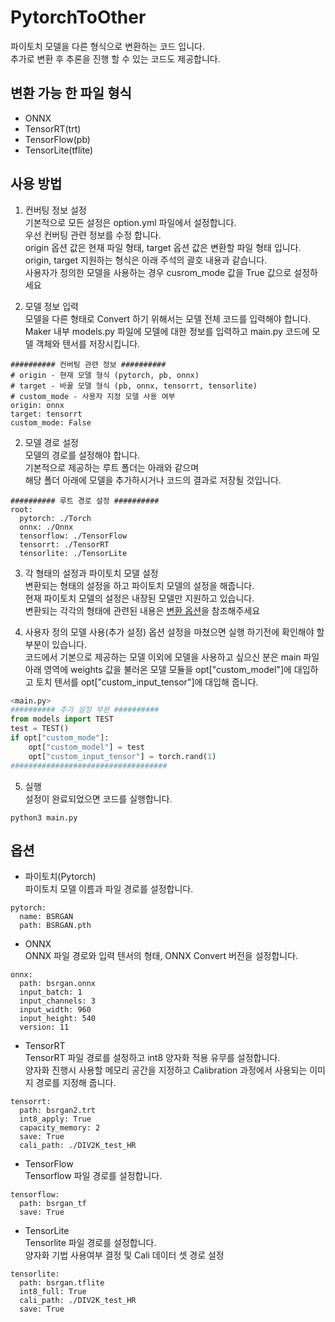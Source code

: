 # PytorchToOther
파이토치 모델을 다른 형식으로 변환하는 코드 입니다.  
추가로 변환 후 추론을 진행 할 수 있는 코드도 제공합니다.

## 변환 가능 한 파일 형식
+ ONNX
+ TensorRT(trt)
+ TensorFlow(pb)
+ TensorLite(tflite)

## 사용 방법
1. 컨버팅 정보 설정  
기본적으로 모든 설정은 option.yml 파일에서 설정합니다.  
우선 컨버팅 관련 정보를 수정 합니다.  
origin 옵션 값은 현재 파일 형태, target 옵션 값은 변환할 파일 형태 입니다.  
origin, target 지원하는 형식은 아래 주석의 괄호 내용과 같습니다.  
사용자가 정의한 모델을 사용하는 경우 cusrom_mode 값을 True 값으로 설정하세요

2. 모델 정보 입력  
모델을 다른 형태로 Convert 하기 위해서는 모델 전체 코드를 입력해야 합니다.  
Maker 내부 models.py 파일에 모델에 대한 정보를 입력하고 main.py 코드에 모델 객체와 텐서를 저장시킵니다.  

```
########## 컨버팅 관련 정보 ##########
# origin - 현재 모델 형식 (pytorch, pb, onnx)
# target - 바꿀 모델 형식 (pb, onnx, tensorrt, tensorlite)
# custom_mode - 사용자 지정 모델 사용 여부
origin: onnx
target: tensorrt
custom_mode: False
```

2. 모델 경로 설정  
모델의 경로를 설정해야 합니다.  
기본적으로 제공하는 루트 폴더는 아래와 같으며  
해당 폴더 아래에 모델을 추가하시거나 코드의 결과로 저장될 것입니다.  
```
########## 루트 경로 설정 ##########
root:
  pytorch: ./Torch
  onnx: ./Onnx
  tensorflow: ./TensorFlow
  tensorrt: ./TensorRT
  tensorlite: ./TensorLite
```

3. 각 형태의 설정과 파이토치 모델 설정  
변환되는 형태의 설정을 하고 파이토치 모델의 설정을 해줍니다.  
현재 파이토치 모델의 설정은 내장된 모델만 지원하고 있습니다.  
변환되는 각각의 형태에 관련된 내용은 [변환 옵션](#옵션)을 참조해주세요  

4. 사용자 정의 모델 사용(추가 설정)
옵션 설정을 마쳤으면 실행 하기전에 확인해야 할 부분이 있습니다.  
코드에서 기본으로 제공하는 모델 이외에 모델을 사용하고 싶으신 분은 main 파일 아래 영역에 weights 값을 불러온 모델 모듈을 opt["custom_model"]에 대입하고 토치 텐서를 opt["custom_input_tensor"]에 대입해 줍니다.
```python
<main.py>
########## 추가 설정 부분 ##########
from models import TEST
test = TEST()
if opt["custom_mode"]:
    opt["custom_model"] = test
    opt["custom_input_tensor"] = torch.rand(1)
###################################
```

5. 실행  
설정이 완료되었으면 코드를 실행합니다.  
```
python3 main.py
```

## 옵션
+ 파이토치(Pytorch)  
파이토치 모델 이름과 파일 경로를 설정합니다.  
```
pytorch:
  name: BSRGAN
  path: BSRGAN.pth
```

+ ONNX  
ONNX 파일 경로와 입력 텐서의 형태, ONNX Convert 버전을 설정합니다.
```
onnx:
  path: bsrgan.onnx
  input_batch: 1
  input_channels: 3
  input_width: 960
  input_height: 540
  version: 11
```

+ TensorRT  
TensorRT 파일 경로를 설정하고 int8 양자화 적용 유무를 설정합니다.  
양자화 진행시 사용할 메모리 공간을 지정하고 Calibration 과정에서 사용되는 이미지 경로를 지정해 줍니다.
```
tensorrt:
  path: bsrgan2.trt
  int8_apply: True
  capacity_memory: 2
  save: True
  cali_path: ./DIV2K_test_HR
```

+ TensorFlow  
Tensorflow 파일 경로를 설정합니다.
```
tensorflow:
  path: bsrgan_tf
  save: True
```

+ TensorLite  
Tensorlite 파일 경로를 설정합니다.  
양자화 기법 사용여부 결정 및 Cali 데이터 셋 경로 설정  
```
tensorlite:
  path: bsrgan.tflite
  int8_full: True
  cali_path: ./DIV2K_test_HR
  save: True
```